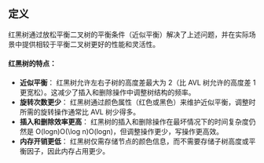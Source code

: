 ## 定义

红黑树通过放松平衡二叉树的平衡条件（近似平衡）解决了上述问题，并在实际场景中提供相较于平衡二叉树更好的性能和灵活性。

#### 红黑树的特点：

- **近似平衡**：
  红黑树允许左右子树的高度差最大为 2（比 AVL 树允许的高度差 1 更宽松）。这减少了插入和删除操作中调整树结构的频率。
- **旋转次数更少**：
  红黑树通过颜色属性（红色或黑色）来维护近似平衡，调整时所需的旋转操作通常比 AVL 树少得多。
- **插入和删除效率更高**：
  红黑树的插入和删除操作在最坏情况下的时间复杂度仍然是 O(log⁡n)O(\log n)O(logn)，但调整操作更少，写操作更高效。
- **内存开销更低**：
  红黑树仅需存储节点的颜色信息，而不需要存储子树高度或平衡因子，因此内存占用更少。
